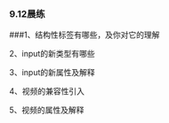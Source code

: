 ### 9.12晨练
###1、结构性标签有哪些，及你对它的理解
<!-- header 头部  nav导航 section页眉 aside主体之外的内容 article文章内容 footer页脚 figure插画引用单元  -->
<!-- mark标记 time时间 datalist&option progress 进度条 ruby&rt
 -->
2、input的新类型有哪些
<!-- color颜色块 date日期(年月日) month(年月) week(年周) search(搜索) tel电话 url地址 email邮箱 range范围拖拽 number数字-->
3、input的新属性及解释
<!-- placeholder 占位符   autocomplete 是否提示用户输入过的值，默认是on，关闭时off-->
<!-- autofocus  自动获取焦点 required 必填项 checked 默认选中  disabled  禁用表单，禁用后也无法提交 -->
<!-- readonly  禁止表单再次被编辑，但是可以提交 form 表示关联，让form表单之外的input也能被关联提交 -->
4、视频的兼容性引入
<!-- 让video标签包含source标签，通过source的src属性来引入不同的视频文件，浏览器会依次寻找 如果支持，就不会再寻找 -->
5、视频的属性及解释
<!-- source 引入不同视频文件 width/height  设置宽高，大多数.设置一个，另一个自适应 -->
<!-- controls  视频控件   autoplay 自动播放   muted 设置静音  loop 循环播放  -->
<!-- preload  设置是否加载完播放,有三个属性none不加载 metadata只会加载视频的一些参数 auto用户点进来自动加载  poster 海报-->